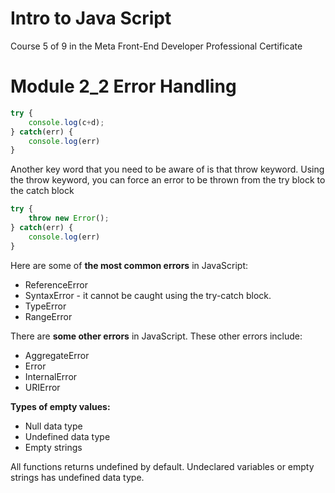 # Intro to Java Script

Course 5 of 9 in the Meta Front-End Developer Professional Certificate

# Module 2_2 Error Handling

```js
try {
	console.log(c+d);
} catch(err) {
	console.log(err)
}
```

Another key word that you need to be aware of is that throw keyword. Using the throw keyword, you can force an error to be thrown from the try block to the catch block

```js
try {
	throw new Error();
} catch(err) {
	console.log(err)
}
```

Here are some of **the most common errors** in JavaScript: 

- ReferenceError 
- SyntaxError - it cannot be caught using the try-catch block.  
- TypeError 
- RangeError

There are **some other errors** in JavaScript. These other errors include: 

- AggregateError 
- Error 
- InternalError 
- URIError

**Types of empty values:**

* Null data type 
* Undefined data type
* Empty strings

All functions returns undefined by default. Undeclared variables or empty strings has undefined data type.
